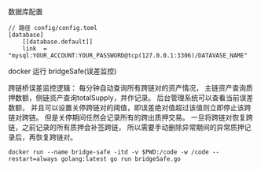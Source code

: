 数据库配置

```
// 路径 config/config.toml
[database]
    [[database.default]]
    link  = "mysql:YOUR_ACCOUNT:YOUR_PASSWORD@tcp(127.0.0.1:3306)/DATAVASE_NAME"
```



docker 运行 bridgeSafe(误差监控)

跨链桥误差监控逻辑：
每分钟自动查询所有跨链对的资产情况，
主链资产查询质押数额，侧链资产查询totalSupply，并作记录。
后台管理系统可以查看当前误差数额，
并且可以设置关停跨链对的阈值，即误差绝对值超过该值则立即停止该跨链对跨链。
但是关停期间任然会记录所有的跨出质押交易。
一旦将跨链对恢复跨链，之前记录的所有质押会补签跨链，
所以需要手动删除异常期间的异常质押记录后，再恢复跨链对。

```
docker run --name bridge-safe -itd -v $PWD:/code -w /code --restart=always golang:latest go run bridgeSafe.go
```